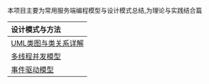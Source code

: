 本项目主要为常用服务端编程模型与设计模式总结,为理论与实践结合篇

|设计模式与方法|
| :------ |
|[UML类图与类关系详解](src/main/java/com/xiu/fastarchdegin/uml)|
|[多线程并发模型](src/main/java/com/xiu/fastarchdegin/multhreadmodle)|
|[事件驱动模型](src/main/java/com/xiu/fastarchdegin/eventmodle)|
